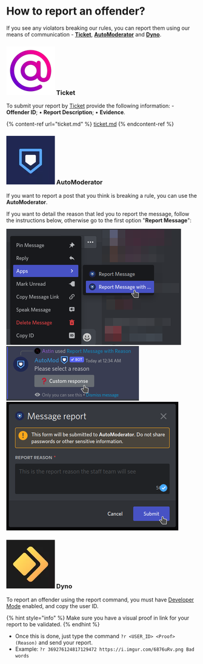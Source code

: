 # How to report an offender?

If you see any violators breaking our rules, you can report them using our means of communication - [**Ticket**](report.md#ticket), [**AutoModerator**](report.md#automoderator) and [**Dyno**](report.md#dyno).

### <img src="../../.gitbook/assets/ticket-logo.webp" alt="" data-size="line"> Ticket

To submit your report by [Ticket](ticket.md) provide the following information: - **Offender ID**; • **Report Description**; • **Evidence**.

{% content-ref url="ticket.md" %}
[ticket.md](ticket.md)
{% endcontent-ref %}

### <img src="../../.gitbook/assets/automod-logo.webp" alt="" data-size="line"> AutoModerator

If you want to report a post that you think is breaking a rule, you can use the **AutoModerator**.

If you want to detail the reason that led you to report the message, follow the instructions below, otherwise go to the first option "**Report Message**":

![1](../../.gitbook/assets/automod-report-step.png) ![2](../../.gitbook/assets/automod-report-step2.png) ![3](../../.gitbook/assets/automod-report-step3.png)

### <img src="../../.gitbook/assets/dyno-logo.webp" alt="" data-size="line"> Dyno

To report an offender using the report command, you must have [Developer Mode](id-bot.md#activating-developer-mode) enabled, and copy the user ID.

{% hint style="info" %}
Make sure you have a visual proof in link for your report to be validated.
{% endhint %}

* Once this is done, just type the command `?r <USER_ID> <Proof> (Reason)` and send your report.
* Example: `?r 369276124817129472 https://i.imgur.com/6876uRv.png Bad words`
